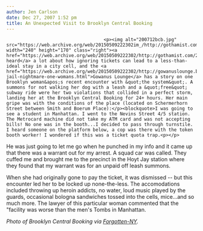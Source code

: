 ```yaml
---
author: Jen Carlson
date: Dec 27, 2007 1:52 pm
title: An Unexpected Visit to Brooklyn Central Booking
---
```


	
										<p><img alt="200712bcb.jpg" src="https://web.archive.org/web/20150509222302im_/http://gothamist.com/attachments/arts_jen/200712bcb.jpg" width="240" height="170" class="right"><a href="https://web.archive.org/web/20150509222302/http://gothamist.com/2007/09/25/lesson_of_the_d.php">We&apos;ve heard</a> a lot about how ignoring tickets can lead to a less-than-ideal stay in a city cell, and the <a href="https://web.archive.org/web/20150509222302/http://gowanuslounge.blogspot.com/2007/12/brooklyn-jail-nightmare-one-womans.html">Gowanus Lounge</a> has a story on one Brooklyn woman&apos;s recent encounter with &quot;the system&quot;. A summons for not walking her dog with a leash and a &quot;free&quot; subway ride were her two violations that collided in a perfect storm, landing her at the Brooklyn Central Booking for 24+ hours. Her main gripe was with the conditions of the place (located on Schermerhorn Street between Smith and Boerum Place):</p><blockquote>I was going to see a student in Manhattan. I went to the Nevins Street 4/5 station. The Metrocard machine did not take my ATM card and was not accepting bills! No one was in the booth...I decided to pass through turnstile. I heard someone on the platform below, a cop was there with the token booth worker! I wondered if this was a ticket quota trap.<p></p>

<p>He was just going to let me go when he punched in my info and it came up that there was a warrant out for my arrest. A squad car was called. They cuffed me and brought me to the precinct in the Hoyt Jay station where they found that my warrant was for an unpaid off leash summons.</p></blockquote>When she had originally gone to pay the ticket, it was dismissed -- but this encounter led her to be locked up none-the-less. The accomodations included throwing up heroin addicts, no water, loud music played by the guards, occasional bologna sandwiches tossed into the cells, mice...and so much more. The lawyer of this particular woman commented that the &quot;facility was worse than the men&apos;s Tombs in Manhattan.<p></p>

<p><em>Photo of Brooklyn Central Booking via <a href="https://web.archive.org/web/20150509222302/http://www.forgotten-ny.com/STREET%20SCENES/precincts/precincts.html">Forgotten-NY</a>.</em><br>
</p>					
										
									
				